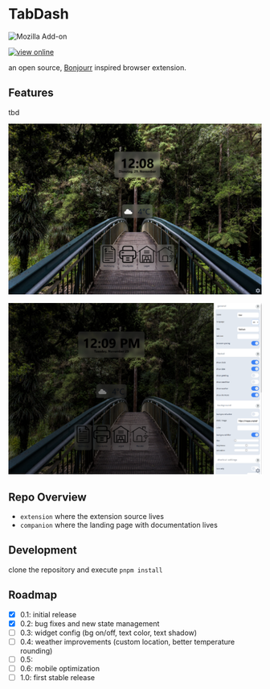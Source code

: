 # TabDash

![Mozilla Add-on](https://img.shields.io/amo/v/tabdash?label=TabDash&style=for-the-badge&logo=Firefox-Browser)

<a href="https://online.tabdash.wesley.fyi">![view online](https://img.shields.io/badge/TabDash-view%20online-blue?style=for-the-badge&logo=Firefox-Browser)</a>

an open source, [Bonjourr](https://github.com/victrme/Bonjourr) inspired browser extension.

## Features

tbd

![main page](screenshots/Screenshot_1.png)

![setting page](screenshots/Screenshot_2.png)

## Repo Overview

- `extension` where the extension source lives
- `companion` where the landing page with documentation lives

## Development

clone the repository and execute `pnpm install`

## Roadmap

- [x] 0.1: initial release
- [x] 0.2: bug fixes and new state management 
- [ ] 0.3: widget config (bg on/off, text color, text shadow)
- [ ] 0.4: weather improvements (custom location, better temperature rounding)
- [ ] 0.5: 
- [ ] 0.6: mobile optimization
- [ ] 1.0: first stable release
